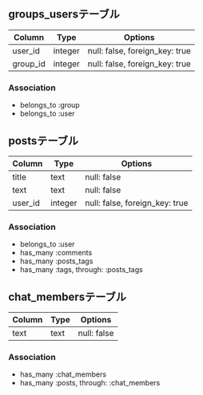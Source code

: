 ## groups_usersテーブル

|Column|Type|Options|
|------|----|-------|
|user_id|integer|null: false, foreign_key: true|
|group_id|integer|null: false, foreign_key: true|

### Association
- belongs_to :group
- belongs_to :user

## postsテーブル
|Column|Type|Options|
|------|----|-------|
|title|text|null: false|
|text|text|null: false|
|user_id|integer|null: false, foreign_key: true|

### Association
- belongs_to :user
- has_many :comments
- has_many :posts_tags
- has_many  :tags,  through:  :posts_tags

## chat_membersテーブル
|Column|Type|Options|
|------|----|-------|
|text|text|null: false|

### Association
- has_many :chat_members
- has_many  :posts,  through:  :chat_members